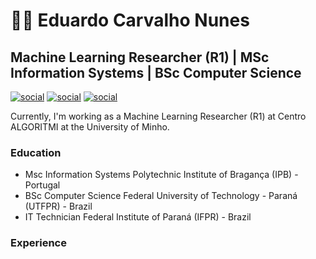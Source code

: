 # 👨‍💻 Eduardo Carvalho Nunes  
## Machine Learning Researcher (R1) | MSc Information Systems | BSc Computer Science

[![social](https://img.shields.io/badge/connect--blue?style=for-the-badge&logo=facebook&logoColor=blue)](https://www.facebook.com/EduuhCarvalho)
[![social](https://img.shields.io/badge/follow--red?style=for-the-badge&logo=instagram&logoColor=red)](https://www.instagram.com/eduardocarnunes/)
[![social](https://img.shields.io/badge/connect--blue?style=for-the-badge&logo=linkedin&logoColor=blue)](https://www.linkedin.com/in/eduardocarnunes/)

Currently, I'm working as a Machine Learning Researcher (R1) at Centro ALGORITMI at the University of Minho.

### Education
- Msc Information Systems Polytechnic Institute of Bragança (IPB) - Portugal
- BSc Computer Science Federal University of Technology - Paraná (UTFPR) - Brazil
- IT Technician Federal Institute of Paraná (IFPR) - Brazil

### Experience
<!--- I have experience in the field of Machine Learning, Deep Learning, Image Processing, Computer Vision, IoT, and Eye Tracking. -->


###
